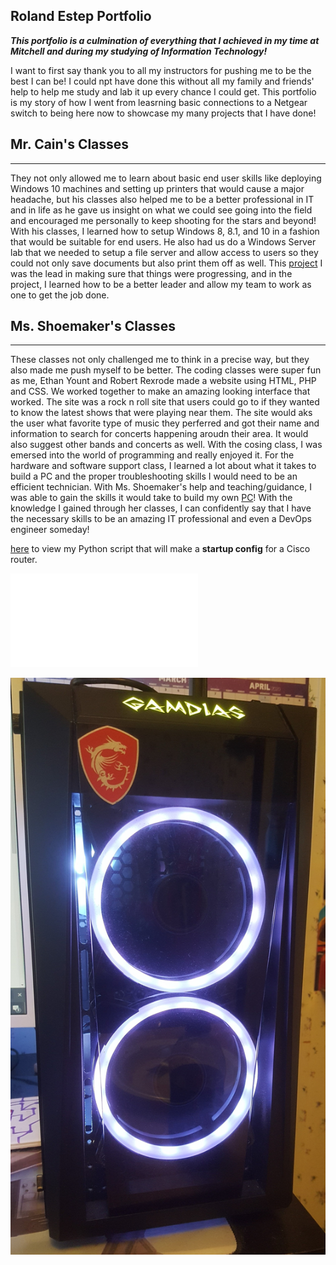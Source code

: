 Roland Estep Portfolio
-------------------------

***This portfolio is a culmination of everything that I achieved in my time at Mitchell and during my studying of Information Technology!***

I want to first say thank you to all my instructors for pushing me to be the best I can be!  I could npt have done this without all my family and friends' help to help me study and lab it up every chance I could get.  This portfolio is my story of how I went from leasrning basic connections to a Netgear switch to being here now to showcase my many projects that I have done!

Mr. Cain's Classes
-----------------------
-----------------------
They not only allowed me to learn about basic end user skills like deploying Windows 10 machines and setting up printers that would cause a major headache, but his classes also helped me to be a better professional in IT and in life as he gave us insight on what we could see going into the field and encouraged me personally to keep shooting for the stars and beyond!  With his classes, I learned how to setup Windows 8, 8.1, and 10 in a fashion that would be suitable for end users.  He also had us do a Windows Server lab that we needed to setup a file server and allow access to users so they could not only save documents but also print them off as well.  This [project](https://mitchellcc-my.sharepoint.com/personal/dmshoaf_students_mitchellcc_edu/_layouts/15/Doc.aspx?sourcedoc={b391466f-adb6-4058-832e-4b9459e37533}&action=edit&wd=target%28Member%20Positions.one%7C04331978-d62c-4199-a4f5-4ba02af13c45%2FPositions%7Cb6ffd398-4e44-457e-bf6d-05ef49f5b1cf%2F%29) I was the lead in making sure that things were progressing, and in the project, I learned how to be a better leader and allow my team to work as one to get the job done.

Ms. Shoemaker's Classes
------------------------
------------------------
These classes not only challenged me to think in a precise way, but they also made me push myself to be better.  The coding classes were super fun as me, Ethan Yount and Robert Rexrode made a website using HTML, PHP and CSS.  We worked together to make an amazing looking interface that worked.  The site was a rock n roll site that users could go to if they wanted to know the latest shows that were playing near them.  The site would aks the user what favorite type of music they perferred and got their name and information to search for concerts happening aroudn their area.  It would also suggest other bands and concerts as well.  With the cosing class, I was emersed into the world of programming and really enjoyed it.  For the hardware and software support class, I learned a lot about what it takes to build a PC and the proper troubleshooting skills I would need to be an efficient technician.  With Ms. Shoemaker's help and teaching/guidance, I was able to gain the skills it would take to build my own [PC](images/pc_inside.jpg)!  With the knowledge I gained through her classes, I can confidently say that I have the necessary skills to be an amazing IT professional and even a DevOps engineer someday!

[here](https://github.com/rcestep/devnet_lab) to view my Python script that will make a **startup config** for a Cisco router.

![CCENT](images/Cisco%20Certified%20Entry%20Networking%20Technician%20certificate.pdf)

<img src="images/pc_front.jpg" width=1000/>
